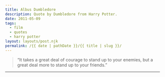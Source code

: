 ```yaml
---
title: Albus Dumbledore
description: Quote by Dumbledore from Harry Potter.
date: 2011-05-09
tags: 
  - film
  - quotes
  - harry potter
layout: layouts/post.njk
permalink: /{{ date | pathDate }}/{{ title | slug }}/
---
```


> “It takes a great deal of courage to stand up to your enemies, but a great deal more to stand up to your friends.”

---
